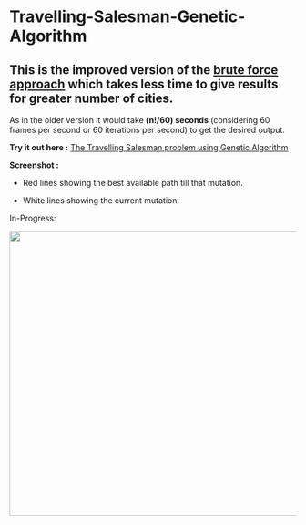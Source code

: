 # Travelling-Salesman-Genetic-Algorithm

## This is the improved version of the [brute force approach](https://github.com/sanskarjaiswal2001/Travelling-salesman-lexicography) which takes less time to give results for greater number of cities.

As in the older version it would take **(n!/60) seconds** (considering 60 frames per second or 60 iterations per second) to get the desired output.

**Try it out here :** [The Travelling Salesman problem using Genetic Algorithm](https://sanskarjaiswal2001.github.io/Travelling-Salesman-Genetic-Algorithm/)

**Screenshot :**

- Red lines showing the best available path till that mutation.

- White lines showing the current mutation.

In-Progress:

<img height = 500 width = 800 src = "https://user-images.githubusercontent.com/63549695/125301844-01f6c780-e349-11eb-9ac8-d3893c301af2.png">
